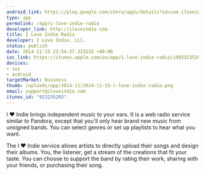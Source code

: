 ```yaml
--- 
android_link: https://play.google.com/store/apps/details?id=com.iloveindie.iloveindie
type: app
permalink: /app/i-love-indie-radio
developer_link: http://iloveindie.com
title: I Love Indie Radio
developer: I Love Indie, LLC.
status: publish
date: 2014-11-15 23:54:37.323233 +00:00
ios_link: https://itunes.apple.com/us/app/i-love-indie-radio/id923235203?mt=8&uo=4
devices: 
- ios
- android
targetMarket: Business
thumb: /uploads/app/2014-11/2014-11-15-i-love-indie-radio.png
email: support@iloveindie.com
itunes_id: "923235203"
---
```


I ♥ Indie brings independent music to your ears. It is a web radio service similar to Pandora, except that you'll only hear brand new music from unsigned bands. You can select genres or set up playlists to hear what you want.

The I ♥ Indie service allows artists to directly upload their songs and design their albums. You, the listener, get a stream of the creations that fit your taste. You can choose to support the band by rating their work, sharing with your friends, or purchasing their song. 

